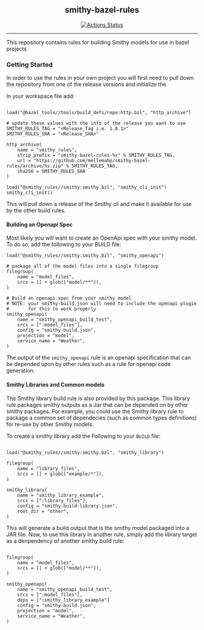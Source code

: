 <h2 align="center">smithy-bazel-rules</h2>

<p align="center">
<!--Git Hub Action Badges-->
<a href="https://github.com/mellemahp/smithy-bazel-rules/actions"><img alt="Actions Status" src="https://github.com/mellemahp/smithy-bazel-rules/actions/workflows/bazel.yml/badge.svg"></a>
</p>

---

This repository contains rules for building Smithy models for use in bazel projects


### Getting Started 
In order to use the rules in your own project you will first need to pull down the repository from one of the release versions and initialize the 

In your workspace file add:
```starlark

load("@bazel_tools//tools/build_defs/repo:http.bzl", "http_archive")

# update these values with the info of the release you want to use
SMITHY_RULES_TAG = "<Release_Tag i.e. 1.0.1>"
SMITHY_RULES_SHA = "<Release_SHA>"

http_archive(
    name = "smithy_rules",
    strip_prefix = "smithy-bazel-rules-%s" % SMITHY_RULES_TAG,
    url = "https://github.com/mellemahp/smithy-bazel-rules/archive/%s.zip" % SMITHY_RULES_TAG,
    sha256 = SMITHY_RULES_SHA
)

load("@smithy_rules//smithy:smithy.bzl", "smithy_cli_init")
smithy_cli_init()
```

This will pull down a release of the Smithy cli and make it available for use by the other build rules. 


#### Building an Openapi Spec
Most likely you will want to create an OpenApi spec with your smithy model. To do so, add the following to your BUILD file:

```starlark
load("@smithy_rules//smithy:smithy.bzl", "smithy_openapi")

# package all of the model files into a single filegroup
filegroup(
    name = "model_files",
    srcs = [] + glob(["model/**"]),
)

# Build an openapi spec from your smithy model
# NOTE: your smithy-build.json will need to include the openapi plugin
#       for this to work properly
smithy_openapi(
    name = "smithy_openapi_build_test",
    srcs = [":model_files"],
    config = "smithy-build.json",
    projection = "model",
    service_name = "Weather",
)
```
The output of the `smithy_openapi` rule is an openapi specification that can be depended upon by other rules such as a rule for openapi code generation.

#### Smithy Libraries and Common models
The Smithy library build rule is also provided by this package. This library rule packages smithy outputs as a Jar that can be depended on by other smithy packages. For example, you could use the Smithy library rule to package a common set of dependecies (such as common types definitions) for re-use by other Smithy models.

To create a smithy library add the Following to your `BUILD` file:
```starlark

load("@smithy_rules//smithy:smithy.bzl", "smithy_library")

filegroup(
    name = "library_files",
    srcs = [] + glob(["example/*"]),
)

smithy_library(
    name = "smithy_library_example",
    srcs = [":library_files"],
    config = "smithy-build-library.json",
    root_dir = "other",
)
```

This will generate a build output that is the smithy model packaged into a JAR file. Now, to use this library in another rule, simply add the library target as a denpendency of another smithy build rule:

```starlark 

filegroup(
    name = "model_files",
    srcs = [] + glob(["model/**"]),
)

smithy_openapi(
    name = "smithy_openapi_build_test",
    srcs = [":model_files"],
    deps = [":smithy_library_example"]
    config = "smithy-build.json",
    projection = "model",
    service_name = "Weather",
)
```
